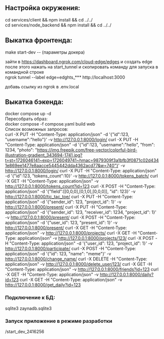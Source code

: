 ## Настройка окружения:  
cd services/client && npm install && cd ../../  
cd services/node_backend && npm install && cd ../../

## Выкатка фронтенда:
make start-dev -- (параметры докера)

<!-- ngrok http 3000 -->
зайти в https://dashboard.ngrok.com/cloud-edge/edges и создать edge  
после этого нажать на start_tunnel и скопировать команду для запуска в командной строке  
ngrok tunnel --label edge=edghts_*** http://localhost:3000  

добавь ссылку из ngrok в .env.local

## Выкатка бэкенда:  
docker compose up -d  
Пересобрать образ:  
docker compose -f compose.yaml build web  
Список возможных запросов:  
curl -X PUT -H "Content-Type: application/json" -d '{"id":123, "username":"hello"}' -v http://127.0.0.1:8000/login/
curl -X PUT -H "Content-Type: application/json" -d '{"id":123, "username":"hello", "from": 1234, "photo": "https://img.freepik.com/free-vector/colorful-bird-illustration-gradient_343694-1741.jpg?t=st=1726046141~exp=1726049741~hmac=9879309f3a1bfb3f0871c02d4341e869ee1477e8aacce5445442dda4362acd77&w=740"}' -v http://127.0.0.1:8000/login/
curl -X PUT -H "Content-Type: application/json" -d '{"id":123, "tokens_count":10}' -v http://127.0.0.1:8000/tokens_batch/
curl -X GET -H "Content-Type: application/json" -v http://127.0.0.1:8000/tokens_count?id=123
curl -X POST -H "Content-Type: application/json" -d '{"field":[[0,0,0],[0,1,0],[0,0,0]], "id": 123}' -v http://127.0.0.1:8000/tic_tac_toe/
curl -X PUT -H "Content-Type: application/json" -d '{"sender_id": 123, "project_id": 1}' -v http://127.0.0.1:8000/present/
curl -X PUT -H "Content-Type: application/json" -d '{"sender_id": 123, "receiver_id": 1234, "project_id": 1}' -v http://127.0.0.1:8000/present/
curl -X POST -H "Content-Type: application/json" -d '{"user_id": 123, "present_id": 1}' -v http://127.0.0.1:8000/present/
curl -X GET -H "Content-Type: application/json" -v http://127.0.0.1:8000/projects/
curl -X GET -H "Content-Type: application/json" -v http://127.0.0.1:8000/projects/123/
curl -X POST -H "Content-Type: application/json" -d '{"user_id": 123, "project_id": 1}' -v http://127.0.0.1:8000/participate/
curl -X POST -H "Content-Type: application/json" -d '{"id": 123, "name": "meme"}' -v http://127.0.0.1:8000/change_name/
curl -X DELETE -H "Content-Type: application/json" -v http://127.0.0.1:8000/delete_user/123/
curl -X GET -H "Content-Type: application/json" -v http://127.0.0.1:8000/friends?id=123
curl -X GET -H "Content-Type: application/json" -v http://127.0.0.1:8000/daily?id=123
curl -X GET -H "Content-Type: application/json" -v http://127.0.0.1:8000/get_daily?id=123
### Подключение к БД:  
sqlite3 zaynadb.sqlite3 

### Запуск приложение в режиме разработки
/start_dev_2416256